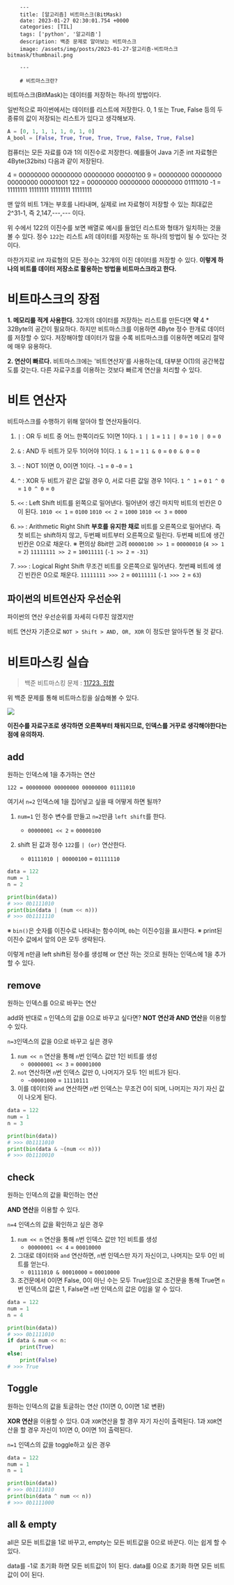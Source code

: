 

        ---
        title: [알고리즘] 비트마스크(BitMask)
        date: 2023-01-27 02:30:01.754 +0000
        categories: [TIL]
        tags: ['python', '알고리즘']
        description: 백준 문제로 알아보는 비트마스크
        image: /assets/img/posts/2023-01-27-알고리즘-비트마스크bitmask/thumbnail.png
        
        ---

        # 비트마스크란?

비트마스크(BitMask)는 데이터를 저장하는 하나의 방법이다.

일반적으로 파이썬에서는 데이터를 리스트에 저장한다.
0, 1 또는 True, False 등의 두 종류의 값이 저장되는 리스트가 있다고 생각해보자.

```python
A = [0, 1, 1, 1, 1, 0, 1, 0]
A_bool = [False, True, True, True, True, False, True, False]
```
컴퓨터는 모든 자료를 0과 1의 이진수로 저장한다.
예를들어 Java 기준 int 자료형은 4Byte(32bits) 다음과 같이 저장된다.

4 = 00000000 00000000 00000000 00000100
9 = 00000000 00000000 00000000 00001001
122 = 00000000 00000000 00000000 01111010
-1 = 11111111 11111111 11111111 11111111

맨 앞의 비트 1개는 부호를 나타내며, 실제로 int 자료형이 저장할 수 있는 최대값은 2^31-1, 즉 2,147,---,--- 이다.

위 수에서 122의 이진수를 보면 배열로 예시를 들었던 리스트와 형태가 일치하는 것을 볼 수 있다.
정수 `122`는 리스트 `A`의 데이터를 저장하는 또 하나의 방법이 될 수 있다는 것이다.

마찬가지로 int 자료형의 모든 정수는 32개의 이진 데이터를 저장할 수 있다.
**이렇게 하나의 비트를 데이터 저장소로 활용하는 방법을 비트마스크라고 한다.**

# 비트마스크의 장점

**1. 메모리를 적게 사용한다.**
32개의 데이터를 저장하는 리스트를 만든다면 **약** 4 * 32Byte의 공간이 필요하다.
하지만 비트마스크를 이용하면 4Byte 정수 한개로 데이터를 저장할 수 있다.
저장해야할 데이터가 많을 수록 비트마스크를 이용하면 메모리 절약에 매우 유용하다.

**2. 연산이 빠르다.**
비트마스크에는 '비트연산자'를 사용하는데, 대부분 O(1)의 공간복잡도를 갖는다.
다른 자료구조를 이용하는 것보다 빠르게 연산을 처리할 수 있다.

# 비트 연산자

비트마스크를 수행하기 위해 알아야 할 연산자들이다.

1. `|` : OR
두 비트 중 어느 한쪽이라도 1이면 1이다.
`1 | 1` = `1`
`1 | 0` = `1`
`0 | 0` = `0`

2. `&` : AND
두 비트가 모두 1이어야 1이다.
`1 & 1` = `1`
`1 & 0` = `0`
`0 & 0` = `0`

3. `~` : NOT
1이면 0, 0이면 1이다.
`~1` = `0`
`~0` = `1`

4. `^` : XOR
두 비트가 같은 값일 경우 0, 서로 다른 값일 경우 1이다.
`1 ^ 1` = `0`
`1 ^ 0` = `1`
`0 ^ 0` = `0`

5. `<<` : Left Shift
비트를 왼쪽으로 밀어낸다. 밀어낸어 생긴 마지막 비트의 빈칸은 0이 된다.
`1010 << 1` = `0100`
`1010 << 2` = `1000`
`1010 << 3` = `0000`

6. `>>` : Arithmetic Right Shift
**부호를 유지한 채로** 비트를 오른쪽으로 밀어낸다.
즉 첫 비트는 shift하지 않고, 두번째 비트부터 오른쪽으로 밀린다. 
두번째 비트에 생긴 빈칸은 0으로 채운다.
※ 편의상 8bit만 고려
`00000100 >> 1` = `00000010` (`4 >> 1` = `2`)
`11111111 >> 2` = `10011111` (`-1 >> 2` = `-31`)

7. `>>>` : Logical Right Shift
무조건 비트를 오른쪽으로 밀어낸다.
첫번째 비트에 생긴 빈칸은 0으로 채운다.
`11111111 >>> 2` = `00111111` (`-1 >>> 2` = `63`)

## 파이썬의 비트연산자 우선순위

파이썬의 연산 우선순위를 자세히 다루진 않겠지만

비트 연산자 기준으로
`NOT > Shift > AND, OR, XOR`
이 정도만 알아두면 될 것 같다.

# 비트마스킹 실습

> 백준 비트마스킹 문제 : [11723. 집합](https://www.acmicpc.net/problem/11723)

위 백준 문제를 통해 비트마스킹을 실습해볼 수 있다.

![](/assets/img/posts/2023-01-27-알고리즘-비트마스크bitmask/img0.png)

**이진수를 자료구조로 생각하면 오른쪽부터 채워지므로, 인덱스를 거꾸로 생각해야한다는 점에 유의하자.**

## add

원하는 인덱스에 1을 추가하는 연산

`122 = 00000000 00000000 00000000 01111010`

여기서 `n=2` 인덱스에 1을 집어넣고 싶을 때 어떻게 하면 될까?

1. `num=1` 인 정수 변수를 만들고 `n=2`만큼 `left shift`를 한다.
	- `00000001 << 2` = `00000100`

2. shift 된 값과 정수 `122`를 `| (or)` 연산한다.
	- `01111010 | 00000100` = `01111110`

```python
data = 122
num = 1
n = 2

print(bin(data))
# >>> 0b1111010
print(bin(data | (num << n)))
# >>> 0b1111110
```
※ `bin()`은 숫자를 이진수로 나타내는 함수이며, `0b`는 이진수임을 표시한다.
※ print된 이진수 값에서 앞의 0은 모두 생략된다.

이렇게 n만큼 left shift된 정수를 생성해 or 연산 하는 것으로 원하는 인덱스에 1을 추가할 수 있다.

## remove

원하는 인덱스를 0으로 바꾸는 연산

add와 반대로 `n` 인덱스의 값을 0으로 바꾸고 싶다면?
**NOT 연산과 AND 연산**을 이용할 수 있다.

`n=3`인덱스의 값을 0으로 바꾸고 싶은 경우

1. `num << n` 연산을 통해 `n`번 인덱스 값만 1인 비트를 생성
	- `00000001 << 3` = `00001000`
2. `not` 연산하면 `n`번 인덱스 값만 0, 나머지가 모두 1인 비트가 된다.
	- `~00001000` = `11110111`
3. 이를 데이터와 `and` 연산하면 `n`번 인덱스는 무조건 0이 되며, 나머지는 자기 자신 값이 나오게 된다.

```python
data = 122
num = 1
n = 3

print(bin(data))
# >>> 0b1111010
print(bin(data & ~(num << n)))
# >>> 0b1110010
```

## check

원하는 인덱스의 값을 확인하는 연산

**AND 연산**을 이용할 수 있다.

`n=4` 인덱스의 값을 확인하고 싶은 경우

1. `num << n` 연산을 통해 `n`번 인덱스 값만 1인 비트를 생성
	- `00000001 << 4` = `00010000`
2. 그대로 데이터와 `and` 연산하면, `n`번 인덱스만 자기 자신이고, 나머지는 모두 0인 비트를 얻는다.
	- `01111010 & 00010000` = `00010000` 
3. 조건문에서 0이면 False, 0이 아닌 수는 모두 True임으로 조건문을 통해 True면 `n`번 인덱스의 값은 1, False면 `n`번 인덱스의 값은 0임을 알 수 있다.

```python
data = 122
num = 1
n = 4

print(bin(data))
# >>> 0b1111010
if data & num << n:
    print(True)
else:
    print(False)
# >>> True
```

## Toggle

원하는 인덱스의 값을 토글하는 연산 (1이면 0, 0이면 1로 변환)

**XOR 연산**을 이용할 수 있다.
0과 `XOR`연산을 할 경우 자기 자신이 출력된다.
1과 `XOR`연산을 할 경우 자신이 1이면 0, 0이면 1이 출력된다.

`n=1` 인덱스의 값을 toggle하고 싶은 경우

```python
data = 122
num = 1
n = 1

print(bin(data))
# >>> 0b1111010
print(bin(data ^ num << n))
# >>> 0b1111000
```

## all & empty

all은 모든 비트값을 1로 바꾸고, empty는 모든 비트값을 0으로 바꾼다.
이는 쉽게 할 수 있다.

data를 -1로 초기화 하면 모든 비트값이 1이 된다.
data를 0으로 초기화 하면 모든 비트값이 0이 된다.

        